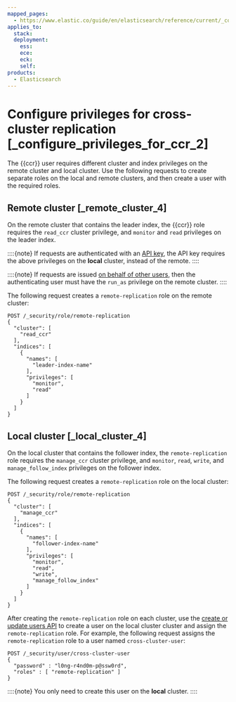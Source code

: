 ```yaml
---
mapped_pages:
  - https://www.elastic.co/guide/en/elasticsearch/reference/current/_configure_privileges_for_cross_cluster_replication_2.html
applies_to:
  stack:
  deployment:
    ess:
    ece:
    eck:
    self:
products:
  - Elasticsearch
---
```


# Configure privileges for cross-cluster replication [_configure_privileges_for_ccr_2]

The {{ccr}} user requires different cluster and index privileges on the remote cluster and local cluster. Use the following requests to create separate roles on the local and remote clusters, and then create a user with the required roles.


## Remote cluster [_remote_cluster_4]

On the remote cluster that contains the leader index, the {{ccr}} role requires the `read_ccr` cluster privilege, and `monitor` and `read` privileges on the leader index.

::::{note}
If requests are authenticated with an [API key](https://www.elastic.co/docs/api/doc/elasticsearch/operation/operation-security-create-api-key), the API key requires the above privileges on the **local** cluster, instead of the remote.
::::


::::{note}
If requests are issued [on behalf of other users](../../users-roles/cluster-or-deployment-auth/submitting-requests-on-behalf-of-other-users.md), then the authenticating user must have the `run_as` privilege on the remote cluster.
::::


The following request creates a `remote-replication` role on the remote cluster:

```console
POST /_security/role/remote-replication
{
  "cluster": [
    "read_ccr"
  ],
  "indices": [
    {
      "names": [
        "leader-index-name"
      ],
      "privileges": [
        "monitor",
        "read"
      ]
    }
  ]
}
```


## Local cluster [_local_cluster_4]

On the local cluster that contains the follower index, the `remote-replication` role requires the `manage_ccr` cluster privilege, and `monitor`, `read`, `write`, and `manage_follow_index` privileges on the follower index.

The following request creates a `remote-replication` role on the local cluster:

```console
POST /_security/role/remote-replication
{
  "cluster": [
    "manage_ccr"
  ],
  "indices": [
    {
      "names": [
        "follower-index-name"
      ],
      "privileges": [
        "monitor",
        "read",
        "write",
        "manage_follow_index"
      ]
    }
  ]
}
```

After creating the `remote-replication` role on each cluster, use the [create or update users API](https://www.elastic.co/docs/api/doc/elasticsearch/operation/operation-security-put-user) to create a user on the local cluster cluster and assign the `remote-replication` role. For example, the following request assigns the `remote-replication` role to a user named `cross-cluster-user`:

```console
POST /_security/user/cross-cluster-user
{
  "password" : "l0ng-r4nd0m-p@ssw0rd",
  "roles" : [ "remote-replication" ]
}
```

::::{note}
You only need to create this user on the **local** cluster.
::::
